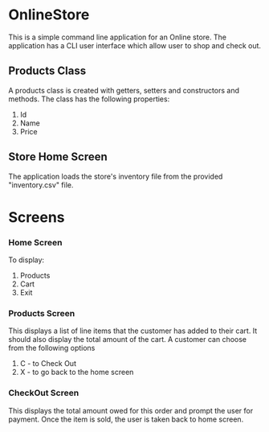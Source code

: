 # OnlineStore
This is a simple command line application for an Online store. The application has a CLI user interface which allow user to shop and check out.

## Products Class
A products class is created with getters, setters and constructors and methods. The class has the following properties:
1) Id
2) Name
3) Price

## Store Home Screen
The application loads the store's inventory file from the provided "inventory.csv" file.

# Screens
### Home Screen 
To display:
1) Products
2) Cart
3) Exit

### Products Screen
This displays a list of line items that the customer has added to their cart. It should also display the total amount of the cart. A
customer can choose from the following options
1) C - to Check Out
2) X - to go back to the home screen

### CheckOut Screen
This displays the total amount owed for this order and prompt the user for payment. Once the item is sold, the user is taken back to home screen. 